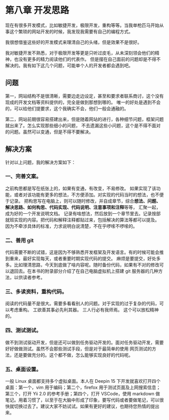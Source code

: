 # 第八章 开发思路

现在有很多开发模式，比如敏捷开发，极限开发，重构等等。当我单枪匹马开始从事这个繁琐的网站开发的时候，我发现我需要有自己的编程方式。

我很想借鉴这些好的开发模式来理清自己的头绪，但是效果不是很好。

我对敏捷开发不熟悉，对于极限开发等更是只听过皮毛，从未深刻领会他们的精神，也没有更多的精力阅读他们的代表作。
但是摆在自己面前的问题却是不得不解决的。我有如下这几个问题，可能单个人的开发者都会遇到吧。

## 问题

第一，网站结构不是很清晰，需要边走边设定，甚至和要求者联系商讨，这个没有现成的开发文档等资料提供的，完全是做到那想到哪的。
唯一的好处是遇到不会的，可以给他们提要求，这个我确实不会，他们一般会通融的。

第二，网站前期很容易搭建出来，但是随着网站的进行，各种细节问题，框架问题就出来了。怎么实现那些细小的问题，
不去遗漏这些小问题，这个是不得不面对的问题。虽然可以变通，但是不得不要解决。

## 解决方案

针对以上问题，我的解决方案如下：

### 一、完善文案。

之前构思都是写在纸张上的，如果有变通，有改变，不易修改。
如果实现了该功能，或者对该功能有更多的想法，不方便添加。对实现的代码当时的想法，也不便于记录。
把构思写在电脑上，则可以随时修改，并自成章节，综合**想法、问题、解决思路、如何构思、代码实现、代码说明、注意事项和注释**等等，
汇聚一起，成为好的一个开发说明文档。
记录有啥想法，然后放到一个章节里去。记录按部就班实现的内容。把代码和解释注释都贴过来，包括解决的算法等都可以提及。
因为不牵涉具体的标准，力求说明白说清楚，不在乎啰嗦不啰嗦的。

### 二、善用 git

代码需要不断的试错，这是因为不够熟悉开发框架及开发语言。有的时候可能会推到重来，最好实现每天，或者重要时期实现代码的提交。
麻烦是要提交，好处多多。比如理清思路，今天到底做了啥内容呢。随时备份代码，如果有不对的修改可以退回去。在本书的附录部分介绍了在自己电脑虚拟机上搭建 git 服务器的几种方法，以供读者参考。

### 三、多读资料，重构代码。

阅读的代码量不是很大。需要多看看别人的问题。对于实现的过于复杂的代码，可以考虑重构。
工欲善其事必先利其器。
三人行必有我师焉。
这个可以放松精神的。

### 四、测试测试。

做不到测试驱动开发，但是还可以做到任务驱动开发的。面对任务驱动开发，需要好好做做测试。虽然不会那些测试手段，但是对于最简单的使用
网页测试的方法，还是要做充分的。这个都不做，怎么能够实现良好的代码呢。

### 五、桌面设置。

一般 Linux 桌面都支持多个虚拟桌面。本人在 Deepin 15 下开发就喜欢打开四个桌面：第一个，vim 用于编码；第二个，firefox 用于测试页面及上网搜索信息；第三个，打开 Yii 2.0 的参考手册；第四个，打开 VSCode，使用 markdown 做笔记。用着习惯了，以至于在大脑中形成了印象，要写代码或者要做笔记，可以很快就切换过去了。建议大家不妨试试。如果有更好的建议，也期待您热情的提出来。

